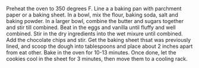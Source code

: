 Preheat the oven to 350 degrees F.
Line a a baking pan with parchment paper or a baking sheet.
In a bowl, mix the flour, baking soda, salt and baking powder.
In a larger bowl, combine the butter and sugars together and stir till combined.
Beat in the eggs and vanilla until fluffy and well combined.
Stir in the dry ingredients into the wet mixure until combined.
Add the chocolate chips and stir.
Get the baking sheet thsat was previously lined, and scoop the dough into tablespoons and place about 2 inches apart from eat other.
Bake in the oven for 10-13 minutes.
Once done, let the cookies cool in the sheet for 3 minutes, then move them to a cooling rack.